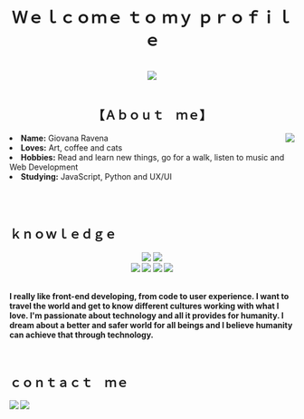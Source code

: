 <body>
<h1 align="center">Ｗｅｌｃｏｍｅ  ｔｏ  ｍｙ  ｐｒｏｆｉｌｅ</h1>
<br>
<div align="center">
<img src=https://media.giphy.com/media/nlk3Y1u3r1n5C/giphy.gif>
</div>
<br>
<div>
<h2 align="center">【Ａｂｏｕｔ　ｍｅ】</h2>
<img src="https://media.giphy.com/media/LSKHkpRJySs5W81D7B/giphy.gif" align="right">
<li>
<b>Name:</b> Giovana Ravena</li>
<li>
<b>Loves:</b> Art, coffee and cats</li>
<li>
<b>Hobbies:</b> Read and learn new things, go for a walk, listen to music and Web Development
</li>
<li>
<b>Studying:</b> JavaScript, Python and UX/UI
</li>
<br>
<p><b>    
<br>
</div>
<div>
<h2 align="left">ｋｎｏｗｌｅｄｇｅ</h2>
<p>
</div>
<div>
<p align="center"> <img src="https://img.shields.io/badge/html5%20-%23E34F26.svg?&style=for-the-badge&logo=html5&logoColor=white"/> <img src="https://img.shields.io/badge/css3%20-%231572B6.svg?&style=for-the-badge&logo=css3&logoColor=white"/><br>
<img src="https://img.shields.io/badge/javascript%20-%23323330.svg?&style=for-the-badge&logo=javascript&logoColor=%23F7DF1E"/> <img src="https://img.shields.io/badge/git%20-%23F05033.svg?&style=for-the-badge&logo=git&logoColor=white"/> <img src="https://img.shields.io/badge/Python-FFD43B?style=for-the-badge&logo=python&logoColor=blue"> <img src="https://img.shields.io/badge/Figma-F24E1E?style=for-the-badge&logo=figma&logoColor=white"> <br><br>

I really like front-end developing, from code to user experience. I want to travel the world and get to know different cultures working with what I love. I'm passionate about technology and all it provides for humanity. I dream about a better and safer world for all beings and I believe humanity can achieve that through technology.
  </div>  
</p>
<br>
<h2>ｃｏｎｔａｃｔ　ｍｅ</h2>
<div>
<p align="left"><a href="https://www.linkedin.com/in/giovana-ravena/" target="_blank"><img src="https://img.shields.io/badge/LinkedIn-0077B5?style=for-the-badge&logo=linkedin&logoColor=white"/></a> 
<a href = "giovanaravena@outlook.com"><img src="https://img.shields.io/badge/Gmail-D14836?style=for-the-badge&logo=gmail&logoColor=white" target="_blank"></a>

</div>
</body>
